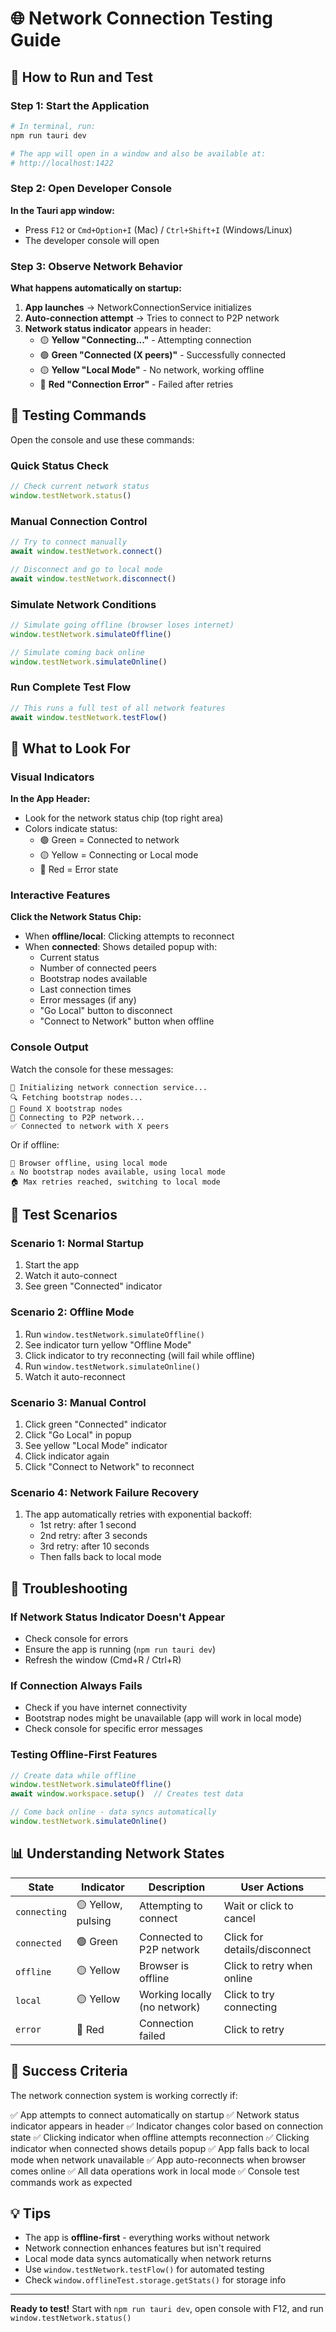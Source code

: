 # 🌐 Network Connection Testing Guide

## 🚀 How to Run and Test

### Step 1: Start the Application

```bash
# In terminal, run:
npm run tauri dev

# The app will open in a window and also be available at:
# http://localhost:1422
```

### Step 2: Open Developer Console

**In the Tauri app window:**
- Press `F12` or `Cmd+Option+I` (Mac) / `Ctrl+Shift+I` (Windows/Linux)
- The developer console will open

### Step 3: Observe Network Behavior

**What happens automatically on startup:**

1. **App launches** → NetworkConnectionService initializes
2. **Auto-connection attempt** → Tries to connect to P2P network
3. **Network status indicator** appears in header:
   - 🟡 **Yellow "Connecting..."** - Attempting connection
   - 🟢 **Green "Connected (X peers)"** - Successfully connected
   - 🟡 **Yellow "Local Mode"** - No network, working offline
   - 🔴 **Red "Connection Error"** - Failed after retries

## 🧪 Testing Commands

Open the console and use these commands:

### Quick Status Check
```javascript
// Check current network status
window.testNetwork.status()
```

### Manual Connection Control
```javascript
// Try to connect manually
await window.testNetwork.connect()

// Disconnect and go to local mode
await window.testNetwork.disconnect()
```

### Simulate Network Conditions
```javascript
// Simulate going offline (browser loses internet)
window.testNetwork.simulateOffline()

// Simulate coming back online
window.testNetwork.simulateOnline()
```

### Run Complete Test Flow
```javascript
// This runs a full test of all network features
await window.testNetwork.testFlow()
```

## 🎯 What to Look For

### Visual Indicators

**In the App Header:**
- Look for the network status chip (top right area)
- Colors indicate status:
  - 🟢 Green = Connected to network
  - 🟡 Yellow = Connecting or Local mode
  - 🔴 Red = Error state

### Interactive Features

**Click the Network Status Chip:**
- When **offline/local**: Clicking attempts to reconnect
- When **connected**: Shows detailed popup with:
  - Current status
  - Number of connected peers
  - Bootstrap nodes available
  - Last connection times
  - Error messages (if any)
  - "Go Local" button to disconnect
  - "Connect to Network" button when offline

### Console Output

Watch the console for these messages:
```
🚀 Initializing network connection service...
🔍 Fetching bootstrap nodes...
📡 Found X bootstrap nodes
🔌 Connecting to P2P network...
✅ Connected to network with X peers
```

Or if offline:
```
📵 Browser offline, using local mode
⚠️ No bootstrap nodes available, using local mode
🏠 Max retries reached, switching to local mode
```

## 📝 Test Scenarios

### Scenario 1: Normal Startup
1. Start the app
2. Watch it auto-connect
3. See green "Connected" indicator

### Scenario 2: Offline Mode
1. Run `window.testNetwork.simulateOffline()`
2. See indicator turn yellow "Offline Mode"
3. Click indicator to try reconnecting (will fail while offline)
4. Run `window.testNetwork.simulateOnline()`
5. Watch it auto-reconnect

### Scenario 3: Manual Control
1. Click green "Connected" indicator
2. Click "Go Local" in popup
3. See yellow "Local Mode" indicator
4. Click indicator again
5. Click "Connect to Network" to reconnect

### Scenario 4: Network Failure Recovery
1. The app automatically retries with exponential backoff:
   - 1st retry: after 1 second
   - 2nd retry: after 3 seconds
   - 3rd retry: after 10 seconds
   - Then falls back to local mode

## 🔧 Troubleshooting

### If Network Status Indicator Doesn't Appear
- Check console for errors
- Ensure the app is running (`npm run tauri dev`)
- Refresh the window (Cmd+R / Ctrl+R)

### If Connection Always Fails
- Check if you have internet connectivity
- Bootstrap nodes might be unavailable (app will work in local mode)
- Check console for specific error messages

### Testing Offline-First Features
```javascript
// Create data while offline
window.testNetwork.simulateOffline()
await window.workspace.setup()  // Creates test data

// Come back online - data syncs automatically
window.testNetwork.simulateOnline()
```

## 📊 Understanding Network States

| State | Indicator | Description | User Actions |
|-------|-----------|-------------|--------------|
| `connecting` | 🟡 Yellow, pulsing | Attempting to connect | Wait or click to cancel |
| `connected` | 🟢 Green | Connected to P2P network | Click for details/disconnect |
| `offline` | 🟡 Yellow | Browser is offline | Click to retry when online |
| `local` | 🟡 Yellow | Working locally (no network) | Click to try connecting |
| `error` | 🔴 Red | Connection failed | Click to retry |

## 🎉 Success Criteria

The network connection system is working correctly if:

✅ App attempts to connect automatically on startup
✅ Network status indicator appears in header
✅ Indicator changes color based on connection state
✅ Clicking indicator when offline attempts reconnection
✅ Clicking indicator when connected shows details popup
✅ App falls back to local mode when network unavailable
✅ App auto-reconnects when browser comes online
✅ All data operations work in local mode
✅ Console test commands work as expected

## 💡 Tips

- The app is **offline-first** - everything works without network
- Network connection enhances features but isn't required
- Local mode data syncs automatically when network returns
- Use `window.testNetwork.testFlow()` for automated testing
- Check `window.offlineTest.storage.getStats()` for storage info

---

**Ready to test!** Start with `npm run tauri dev`, open console with F12, and run `window.testNetwork.status()`